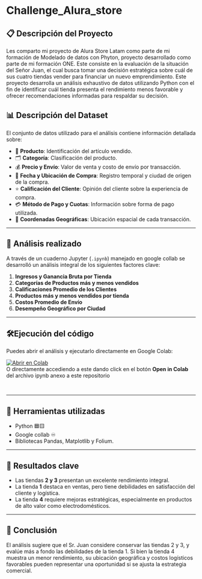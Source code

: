 # Challenge_Alura_store

## 📋 Descripción del Proyecto
Les comparto mi proyecto de Alura Store Latam como parte de mi formación de Modelado de datos con Phyton, proyecto desarrollado como parte de mi formación ONE.
Este consiste en la evaluación de la situación del Señor Juan, el cual busca tomar una decisión estratégica sobre cuál de sus cuatro tiendas vender para financiar un nuevo emprendimiento. Este proyecto desarrolla un análisis exhaustivo de datos utilizando Python con el fin de identificar cuál tienda presenta el rendimiento menos favorable y ofrecer recomendaciones informadas para respaldar su decisión.

## 📊 Descripción del Dataset
El conjunto de datos utilizado para el análisis contiene información detallada sobre:

- 🛒 **Producto**: Identificación del artículo vendido.
- 🗂️ **Categoría**: Clasificación del producto.
- 💰 **Precio y Envío**: Valor de venta y costo de envío por transacción.
- 📅 **Fecha y Ubicación de Compra**: Registro temporal y ciudad de origen de la compra.
- ⭐ **Calificación del Cliente**: Opinión del cliente sobre la experiencia de compra.
- 💳 **Método de Pago y Cuotas**: Información sobre forma de pago utilizada.
- 📍 **Coordenadas Geográficas**: Ubicación espacial de cada transacción.

---

## 🧪 Análisis realizado

A través de un cuaderno Jupyter (`.ipynb`) manejado en google collab se desarrolló un análisis integral de los siguientes factores clave:

1. **Ingresos y Ganancia Bruta por Tienda**
2. **Categorías de Productos más y menos vendidos**
3. **Calificaciones Promedio de los Clientes**
4. **Productos más y menos vendidos por tienda**
5. **Costos Promedio de Envío**
6. **Desempeño Geográfico por Ciudad**

---

## 🛠️Ejecución del código

Puedes abrir el análisis y ejecutarlo directamente en Google Colab:

[![Abrir en Colab](https://colab.research.google.com/assets/colab-badge.svg)](https://colab.research.google.com/github/MiguelFigueroa02/Challenge_Alura_store/blob/main/Final_AluraStoreLatam.ipynb)
 <br>
 O directamente accediendo a este dando click en el botón **Open in Colab** del archivo ipynb anexo a este repositorio

<img src="https://github.com/user-attachments/assets/6f4ebfe1-0102-42c6-a791-6671a9e2791d" height="15em" />


---

## 🧰 Herramientas utilizadas

- Python 🟦🟨
- Google collab ♾️
- Bibliotecas Pandas, Matplotlib y Folium.

---

## 📌 Resultados clave

- Las tiendas **2 y 3** presentan un excelente rendimiento integral.
- La tienda **1** destaca en ventas, pero tiene debilidades en satisfacción del cliente y logística.
- La tienda **4** requiere mejoras estratégicas, especialmente en productos de alto valor como electrodomésticos.

---

## 🧭 Conclusión

El análisis sugiere que el Sr. Juan considere conservar las tiendas 2 y 3, y evalúe más a fondo las debilidades de la tienda 1. Si bien la tienda 4 muestra un menor rendimiento, su ubicación geográfica y costos logísticos favorables pueden representar una oportunidad si se ajusta la estrategia comercial.

